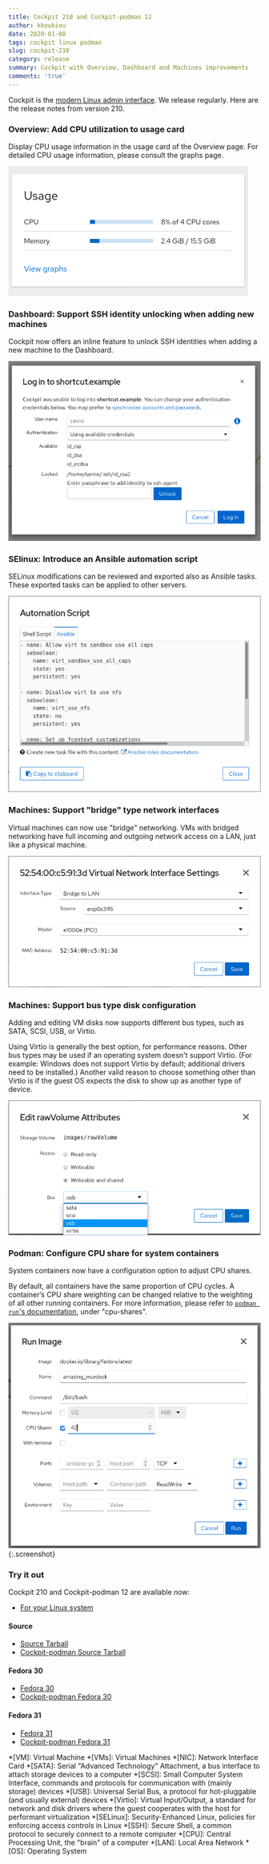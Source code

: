 ```yaml
---
title: Cockpit 210 and Cockpit-podman 12
author: kkoukiou
date: 2020-01-08
tags: cockpit linux podman
slug: cockpit-210
category: release
summary: Cockpit with Overview, Dashboard and Machines improvements
comments: 'true'
---
```


Cockpit is the [modern Linux admin interface](https://cockpit-project.org/). We release regularly. Here are the release notes from version 210.

### Overview: Add CPU utilization to usage card

Display CPU usage information in the usage card of the Overview page. For detailed CPU usage information, please consult the graphs page.

![Overview](/images/overview-cpu-usage.png)

### Dashboard: Support SSH identity unlocking when adding new machines

Cockpit now offers an inline feature to unlock SSH identities when adding a new machine to the Dashboard.

![unlock-keyring](/images/unlock-keyring.png)

### SElinux: Introduce an Ansible automation script

SELinux modifications can be reviewed and exported also as Ansible tasks. These exported tasks can be applied to other servers.

![SElinux autoscript ansible](/images/selinux-autoscript-ansible.png)

### Machines: Support "bridge" type network interfaces

Virtual machines can now use "bridge" networking. VMs with bridged networking have full incoming and outgoing network access on a LAN, just like a physical machine.

![VM NIC bridge](/images/vm-nic-bridge.png)

### Machines: Support bus type disk configuration

Adding and editing VM disks now supports different bus types, such as SATA, SCSI, USB, or Virtio.

Using Virtio is generally the best option, for performance reasons. Other bus types may be used if an operating system doesn't support Virtio. (For example: Windows does not support Virtio by default; additional drivers need to be installed.) Another valid reason to choose something other than Virtio is if the guest OS expects the disk to show up as another type of device.

![Disk choose bus type](/images/disk-choose-bus-type.png)

### Podman: Configure CPU share for system containers

System containers now have a configuration option to adjust CPU shares.

By default, all containers have the same proportion of CPU cycles. A container’s CPU share weighting can be changed relative to the weighting of all other running containers. For more information, please refer to [`podman run`'s documentation](https://github.com/containers/libpod/blob/master/docs/source/markdown/podman-run.1.md#options), under "cpu-shares".

![Cockpit podman CPU limit](/images/podman-cpu-limit.png){:.screenshot}

### Try it out

Cockpit 210 and Cockpit-podman 12 are available now:

 * [For your Linux system](https://cockpit-project.org/running.html)

#### Source
 * [Source Tarball](https://github.com/cockpit-project/cockpit/releases/tag/210)
 * [Cockpit-podman Source Tarball](https://github.com/cockpit-project/cockpit-podman/releases/tag/12)

#### Fedora 30
 * [Fedora 30](https://bodhi.fedoraproject.org/updates/FEDORA-2020-8ff69018de)
 * [Cockpit-podman Fedora 30](https://bodhi.fedoraproject.org/updates/FEDORA-2020-63b7f0d62a)

#### Fedora 31
 * [Fedora 31](https://bodhi.fedoraproject.org/updates/FEDORA-2020-afa121b867)
 * [Cockpit-podman Fedora 31](https://bodhi.fedoraproject.org/updates/FEDORA-2020-fbffc4a3a3)

*[VM]: Virtual Machine
*[VMs]: Virtual Machines
*[NIC]: Network Interface Card
*[SATA]: Serial "Advanced Technology" Attachment, a bus interface to attach storage devices to a computer
*[SCSI]: Small Computer System Interface, commands and protocols for communication with (mainly storage) devices
*[USB]: Universal Serial Bus, a protocol for hot-pluggable (and usually external) devices
*[Virtio]: Virtual Input/Output, a standard for network and disk drivers where the guest cooperates with the host for performant virtualization
*[SELinux]: Security-Enhanced Linux, policies for enforcing access controls in Linux
*[SSH]: Secure Shell, a common protocol to securely connect to a remote computer
*[CPU]: Central Processing Unit, the "brain" of a computer
*[LAN]: Local Area Network
*[OS]: Operating System
